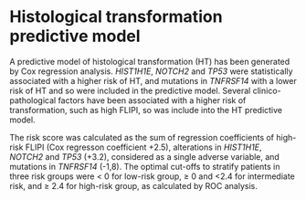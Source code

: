 # Histological transformation predictive model
A predictive model of histological transformation (HT) has been generated by Cox regression analysis. *HIST1H1E*, *NOTCH2* and *TP53* were statistically associated with a higher risk of HT, and mutations in *TNFRSF14* with a lower risk of HT and so were included in the predictive model. Several clinico-pathological factors have been associated with a higher risk of transformation, such as high FLIPI, so was include into the HT predictive model.

The risk score was calculated as the sum of regression coefficients of high-risk FLIPI (Cox regresson coefficient +2.5), alterations in *HIST1H1E*, *NOTCH2* and *TP53* (+3.2), considered as a single adverse variable, and mutations in *TNFRSF14* (-1,8). The optimal cut-offs to stratify patients in three risk groups were < 0 for low-risk group, ≥ 0 and <2.4 for intermediate risk, and ≥ 2.4 for high-risk group, as calculated by ROC analysis.
